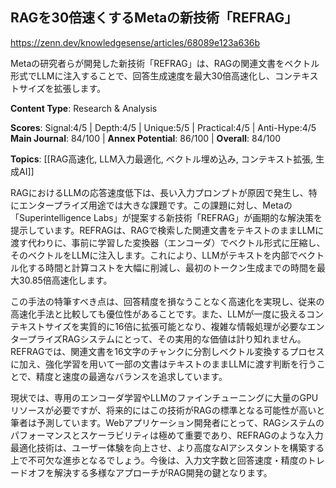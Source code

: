 ## RAGを30倍速くするMetaの新技術「REFRAG」

https://zenn.dev/knowledgesense/articles/68089e123a636b

Metaの研究者らが開発した新技術「REFRAG」は、RAGの関連文書をベクトル形式でLLMに注入することで、回答生成速度を最大30倍高速化し、コンテキストサイズを拡張します。

**Content Type**: Research & Analysis

**Scores**: Signal:4/5 | Depth:4/5 | Unique:5/5 | Practical:4/5 | Anti-Hype:4/5
**Main Journal**: 84/100 | **Annex Potential**: 86/100 | **Overall**: 84/100

**Topics**: [[RAG高速化, LLM入力最適化, ベクトル埋め込み, コンテキスト拡張, 生成AI]]

RAGにおけるLLMの応答速度低下は、長い入力プロンプトが原因で発生し、特にエンタープライズ用途では大きな課題です。この課題に対し、Metaの「Superintelligence Labs」が提案する新技術「REFRAG」が画期的な解決策を提示しています。REFRAGは、RAGで検索した関連文書をテキストのままLLMに渡す代わりに、事前に学習した変換器（エンコーダ）でベクトル形式に圧縮し、そのベクトルをLLMに注入します。これにより、LLMがテキストを内部でベクトル化する時間と計算コストを大幅に削減し、最初のトークン生成までの時間を最大30.85倍高速化します。

この手法の特筆すべき点は、回答精度を損なうことなく高速化を実現し、従来の高速化手法と比較しても優位性があることです。また、LLMが一度に扱えるコンテキストサイズを実質的に16倍に拡張可能となり、複雑な情報処理が必要なエンタープライズRAGシステムにとって、その実用的な価値は計り知れません。REFRAGでは、関連文書を16文字のチャンクに分割しベクトル変換するプロセスに加え、強化学習を用いて一部の文書はテキストのままLLMに渡す判断を行うことで、精度と速度の最適なバランスを追求しています。

現状では、専用のエンコーダ学習やLLMのファインチューニングに大量のGPUリソースが必要ですが、将来的にはこの技術がRAGの標準となる可能性が高いと筆者は予測しています。Webアプリケーション開発者にとって、RAGシステムのパフォーマンスとスケーラビリティは極めて重要であり、REFRAGのような入力最適化技術は、ユーザー体験を向上させ、より高度なAIアシスタントを構築する上で不可欠な進歩となるでしょう。今後は、入力文字数と回答速度・精度のトレードオフを解決する多様なアプローチがRAG開発の鍵となります。